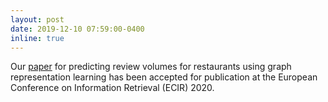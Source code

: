 ```yaml
---
layout: post
date: 2019-12-10 07:59:00-0400
inline: true
---
```


Our [paper](https://link.springer.com/chapter/10.1007%2F978-3-030-45439-5_54) for predicting review volumes for restaurants using graph representation learning has been accepted for publication at the European Conference on Information Retrieval (ECIR) 2020.

